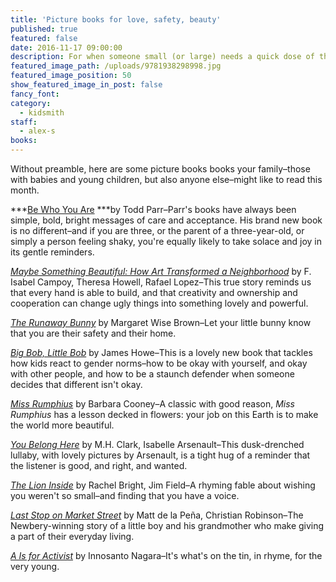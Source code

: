 ```yaml
---
title: 'Picture books for love, safety, beauty'
published: true
featured: false
date: 2016-11-17 09:00:00
description: For when someone small (or large) needs a quick dose of the good in this world.
featured_image_path: /uploads/9781938298998.jpg
featured_image_position: 50
show_featured_image_in_post: false
fancy_font:
category:
  - kidsmith
staff:
  - alex-s
books:
---
```



Without preamble, here are some picture books books your family–those with babies and young children, but also anyone else–might like to read this month.

***[Be Who You Are](http://www.brooklinebooksmith-shop.com/book/9780316265232)&nbsp;***by Todd Parr–Parr's books have always been simple, bold, bright messages of care and acceptance. His brand new book is no different–and if you are three, or the parent of a three-year-old, or simply a person feeling shaky, you're equally likely to take solace and joy in its gentle reminders.

[*Maybe Something Beautiful: How Art Transformed a Neighborhood*](http://www.brooklinebooksmith-shop.com/book/9780544357693) by F. Isabel Campoy, Theresa Howell, Rafael Lopez–This true story reminds us that every hand is able to build, and that creativity and ownership and cooperation can change ugly things into something lovely and powerful.

[*The Runaway Bunny*](http://www.brooklinebooksmith-shop.com/book/9780064430180) by Margaret Wise Brown–Let your little bunny know that you are their safety and their home.

[*Big Bob, Little Bob*](http://www.brooklinebooksmith-shop.com/book/9780763644369) by James Howe–This is a lovely new book that tackles how kids react to gender norms–how to be okay with yourself, and okay with other people, and how to be a staunch defender when someone decides that different isn't okay.

[*Miss Rumphius*](http://www.brooklinebooksmith-shop.com/book/9780140505399) by Barbara Cooney–A classic with good reason, *Miss Rumphius* has a lesson decked in flowers: your job on this Earth is to make the world more beautiful.

[*You Belong Here*](http://www.brooklinebooksmith-shop.com/book/9781938298998) by M.H. Clark, Isabelle Arsenault–This dusk-drenched lullaby, with lovely pictures by Arsenault, is a tight hug of a reminder that the listener is good, and right, and wanted.

[*The Lion Inside*](http://www.brooklinebooksmith-shop.com/book/9780545873505) by Rachel Bright, Jim Field–A rhyming fable about wishing you weren't so small–and finding that you have a voice.

[*Last Stop on Market Street*](http://www.brooklinebooksmith-shop.com/book/9780399257742) by Matt de la Pe&ntilde;a, Christian Robinson–The Newbery-winning story of a little boy and his grandmother who make giving a part of their everyday living.

[*A Is for Activist*](http://www.brooklinebooksmith-shop.com/book/9781609805395) by Innosanto Nagara–It's what's on the tin, in rhyme, for the very young.